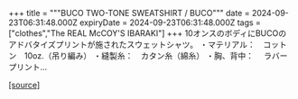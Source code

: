 +++
title = """BUCO TWO-TONE SWEATSHIRT / BUCO"""
date = 2024-09-23T06:31:48.000Z
expiryDate = 2024-09-23T06:31:48.000Z
tags = ["clothes","The REAL McCOY'S IBARAKI"]
+++
10オンスのボディにBUCOのアドバタイズプリントが施されたスウェットシャツ。 ・マテリアル：　コットン　10oz.（吊り編み） ・縫製糸：　カタン糸（綿糸） ・胸、背中： 　ラバープリント...

[[source]](https://the-realmccoys.ocnk.net/product/1402)
